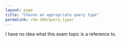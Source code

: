 ```yaml
---
layout: page
title: "Choose an appropriate query type"
permalink: /da-100/query_type/
---
```


I have no idea what this exam topic is a reference to.

